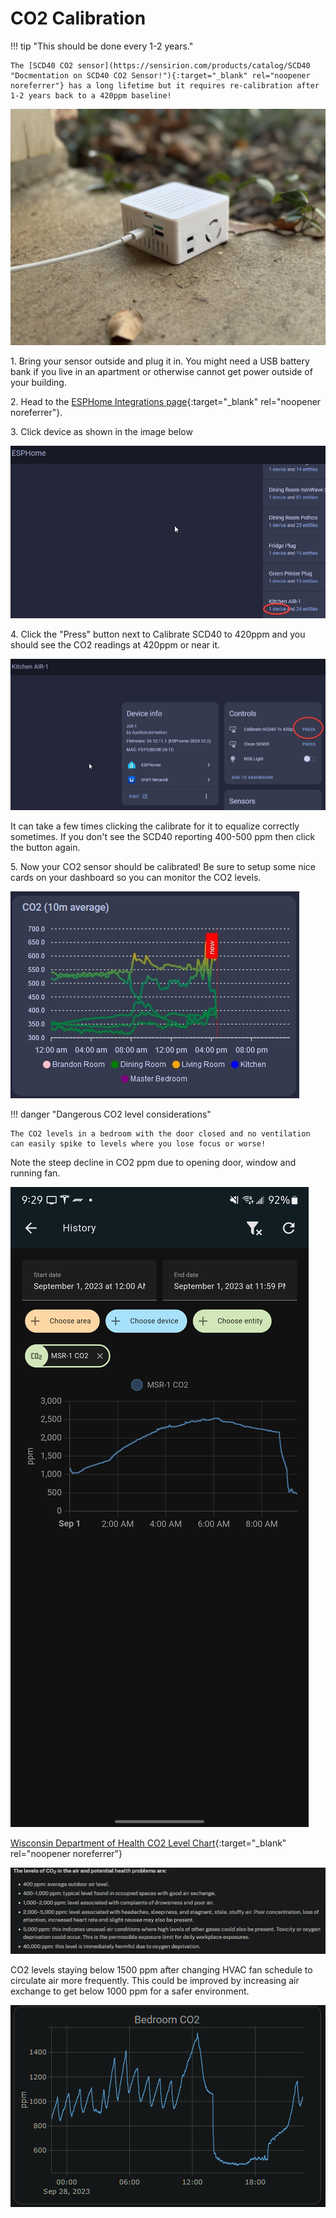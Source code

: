 # CO2 Calibration

!!! tip "This should be done every 1-2 years."

    The [SCD40 CO2 sensor](https://sensirion.com/products/catalog/SCD40 "Docmentation on SCD40 CO2 Sensor!"){:target="_blank" rel="noopener noreferrer"} has a long lifetime but it requires re-calibration after 1-2 years back to a 420ppm baseline!

![AIR-1 Shown Outdoors for CO2 Calibration Portrait Image](assets/air-1-co2-calibration-portrait-image-1.jpg "AIR-1 Shown Outdoors for CO2 Calibration")

1\. Bring your sensor outside and plug it in. You might need a USB battery bank if you live in an apartment or otherwise cannot get power outside of your building.

2\. Head to the [ESPHome Integrations page](http://homeassistant.local:8123/config/integrations/integration/esphome "Click me to go to the ESPHome integrations page")\{:target="\_blank" rel="noopener noreferrer"\}.

3\. Click device as shown in the image below

![](assets/air-1-co2-calibration-image-2-1.jpg)

4\. Click the "Press" button next to Calibrate SCD40 to 420ppm and you should see the CO2 readings at 420ppm or near it.

![](assets/air-1-co2-calibration-image-3.jpg)

It can take a few times clicking the calibrate for it to equalize correctly sometimes. If you don't see the SCD40 reporting 400-500 ppm then click the button again.

5\. Now your CO2 sensor should be calibrated! Be sure to setup some nice cards on your dashboard so you can monitor the CO2 levels.

![Image of CO2ppm on a graph](assets/air-1-co2-calibration-image-4.jpg)

!!! danger "Dangerous CO2 level considerations"

    The CO2 levels in a bedroom with the door closed and no ventilation can easily spike to levels where you lose focus or worse!

Note the steep decline in CO2 ppm due to opening door, window and running fan.

![CO2_8.jpg](assets/air-1-co2-calibration-image-5.jpg)

[Wisconsin Department of Health CO2 Level Chart](https://www.dhs.wisconsin.gov/chemical/carbondioxide.htm)\{:target="\_blank" rel="noopener noreferrer"\}

![CO2 Health Department.png](assets/air-1-co2-calibration-image-6.jpg)

CO2 levels staying below 1500 ppm after changing HVAC fan schedule to circulate air more frequently. This could be improved by  increasing air exchange to get below 1000 ppm for a safer environment.

![Plotly CO2 Graph.png](../assets/plotly-co2-graph.png)
